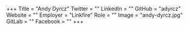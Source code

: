 +++
Title = "Andy Dyrcz"
Twitter = ""
LinkedIn = ""
GitHub = "adyrcz"
Website = ""
Employer = "Linkfire"
Role = ""
Image = "andy-dyrcz.jpg"
GitLab = ""
Facebook = ""
+++
